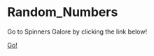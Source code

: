# Random_Numbers

Go to Spinners Galore by clicking the link below!

[Go!](docs/SpinnersGalore.html)
